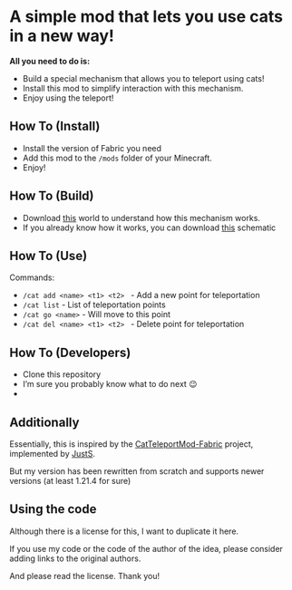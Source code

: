 A simple mod that lets you use cats in a new way!
===========


**All you need to do is:**
*  Build a special mechanism that allows you to teleport using cats!
*  Install this mod to simplify interaction with this mechanism.
*  Enjoy using the teleport!

How To (Install)
------
*  Install the version of Fabric you need
*  Add this mod to the `/mods` folder of your Minecraft.
*  Enjoy!

How To (Build)
------
*  Download <a href="https://files.i113d.ru/mzexwqpjvgcakchy/CatTeleport-World.zip">this</a> world to understand how this mechanism works.
*  If you already know how it works, you can download <a href="https://files.i113d.ru/bmgrjhtllwzmripe/Cat-Teleporter.litematic">this</a> schematic

How To (Use)
------
Commands:
*  `/cat add <name> <t1> <t2> ` - Add a new point for teleportation
*  `/cat list` - List of teleportation points
*  `/cat go <name>` - Will move to this point
*  `/cat del <name> <t1> <t2> ` - Delete point for teleportation

How To (Developers)
------
*  Clone this repository
*  I’m sure you probably know what to do next 😉
*  
Additionally
------
Essentially, this is inspired by the <a href="https://github.com/JustS-js/CatTeleportMod-Fabric">CatTeleportMod-Fabric</a> project, implemented by <a href="https://github.com/JustS-js">JustS</a>.

But my version has been rewritten from scratch and supports newer versions (at least 1.21.4 for sure)

Using the code
------
Although there is a license for this, I want to duplicate it here.

If you use my code or the code of the author of the idea, please consider adding links to the original authors. 

And please read the license. 
Thank you! 
